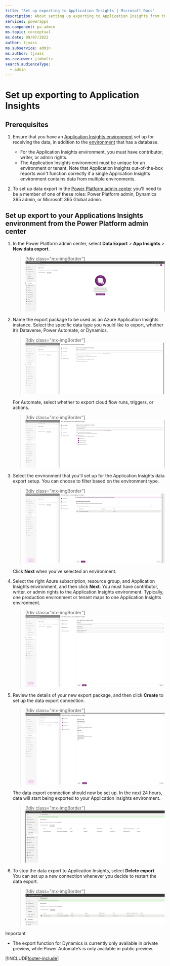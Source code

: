 ```yaml
---
title: "Set up exporting to Application Insights | Microsoft Docs"
description: About setting up exporting to Application Insights from the Power Platform admin center
services: powerapps
ms.component: pa-admin
ms.topic: conceptual
ms.date: 09/07/2022
author: tjvass
ms.subservice: admin
ms.author: tjvass
ms.reviewer: jimholtz
search.audienceType: 
  - admin
---
```

# Set up exporting to Application Insights 

## Prerequisites

1. Ensure that you have an [Application Insights environment](/azure/azure-monitor/app/create-workspace-resource) set up for receiving the data, in addition to the [environment](environments-overview.md) that has a database. 
   - For the Application Insights environment, you must have contributor, writer, or admin rights.
   - The Application Insights environment must be unique for an environment or tenant. Note that Application Insights out-of-the-box reports won't function correctly if a single Application Insights environment contains data from multiple environments.

2. To set up data export in the [Power Platform admin center](https://admin.powerplatform.microsoft.com/) you'll need to be a member of one of these roles: Power Platform admin, Dynamics 365 admin, or Microsoft 365 Global admin. 

## Set up export to your Applications Insights environment from the Power Platform admin center

1. In the Power Platform admin center, select **Data Export** > **App Insights** > **New data export**.

   > [!div class="mx-imgBorder"] 
   > ![Data export.](media/Step1_AppInsights.png "Data export")

2. Name the export package to be used as an Azure Application Insights instance. Select the specific data type you would like to export, whether it’s Dataverse, Power Automate, or Dynamics. 

   > [!div class="mx-imgBorder"] 
   > ![Data export to Application Insights.](media/Step2_AppInsights.png "Data export to Application Insights")

   For Automate, select whether to export cloud flow runs, triggers, or actions.
   > [!div class="mx-imgBorder"] 
   > ![Automate options.](media/Step2b_appinsights.png "Automate options")

3. Select the environment that you'll set up for the Application Insights data export setup. You can choose to filter based on the environment type.  

   > [!div class="mx-imgBorder"] 
   > ![Select an environment type.](media/Step3_AppInsights.png "Select an environment type")

   Click **Next** when you’ve selected an environment. 

4. Select the right Azure subscription, resource group, and Application Insights environment, and then click **Next**. You must have contributor, writer, or admin rights to the Application Insights environment. Typically, one production environment or tenant maps to one Application Insights environment. 

   > [!div class="mx-imgBorder"] 
   > ![Data export Application Insights details.](media/Step4_AppInsights.png "Data export Application Insights details")

5. Review the details of your new export package, and then click **Create** to set up the data export connection. 

   > [!div class="mx-imgBorder"] 
   > ![Create data export.](media/Step5_AppInsights.png "Create data export")

   The data export connection should now be set up. In the next 24 hours, data will start being exported to your Application Insights environment.

   > [!div class="mx-imgBorder"] 
   > ![Data export success.](media/Step5a_AppInsights.png "Data export success")

7. To stop the data export to Application Insights, select **Delete export**. You can set up a new connection whenever you decide to restart the data export.

   > [!div class="mx-imgBorder"] 
   > ![Delete export.](media/Step6_AppInsights.png "Delete export")

  > [!IMPORTANT] 
  > - The export function for Dynamics is currently only available in private preview, while Power Automate’s is only available in public preview. 


[!INCLUDE[footer-include](../includes/footer-banner.md)]
